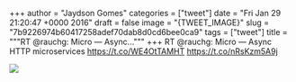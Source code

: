 
+++
author = "Jaydson Gomes"
categories = ["tweet"]
date = "Fri Jan 29 21:20:47 +0000 2016"
draft = false
image = "{TWEET_IMAGE}"
slug = "7b9226974b60417258adef70dab8d0cd6bee0ca9"
tags = ["tweet"]
title = """RT @rauchg: Micro — Async..."""
+++
RT @rauchg: Micro — Async HTTP microservices
https://t.co/WE4OtTAMHT https://t.co/nRsKzm5A9j

![](/images/tweet-media/693182021598887940-CZ6hK1iVIAE0gpW.png)